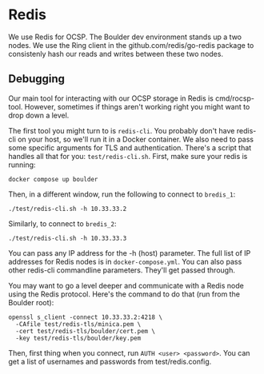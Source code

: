 # Redis

We use Redis for OCSP. The Boulder dev environment stands up a two nodes. We use
the Ring client in the github.com/redis/go-redis package to consistenly hash our
reads and writes between these two nodes. 

## Debugging

Our main tool for interacting with our OCSP storage in Redis is cmd/rocsp-tool.
However, sometimes if things aren't working right you might want to drop down a
level.

The first tool you might turn to is `redis-cli`. You probably don't
have redis-cli on your host, so we'll run it in a Docker container. We
also need to pass some specific arguments for TLS and authentication. There's a
script that handles all that for you: `test/redis-cli.sh`. First, make sure your
redis is running:

```shell
docker compose up boulder
```

Then, in a different window, run the following to connect to `bredis_1`:

```shell
./test/redis-cli.sh -h 10.33.33.2
```

Similarly, to connect to `bredis_2`:

```shell
./test/redis-cli.sh -h 10.33.33.3
```

You can pass any IP address for the -h (host) parameter. The full list of IP
addresses for Redis nodes is in `docker-compose.yml`. You can also pass other
redis-cli commandline parameters. They'll get passed through.

You may want to go a level deeper and communicate with a Redis node using the
Redis protocol. Here's the command to do that (run from the Boulder root):

```shell
openssl s_client -connect 10.33.33.2:4218 \
  -CAfile test/redis-tls/minica.pem \
  -cert test/redis-tls/boulder/cert.pem \
  -key test/redis-tls/boulder/key.pem
```

Then, first thing when you connect, run `AUTH <user> <password>`. You can get a
list of usernames and passwords from test/redis.config.
